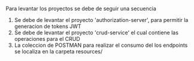 Para levantar los proyectos se debe de seguir una secuencia

1. Se debe de levantar el proyecto 'authorization-server', para permitir la generacion de tokens JWT
2. Se debe de levantar el proyecto 'crud-service' el cual contiene las operaciones para el CRUD
3. La coleccion de POSTMAN para realizar el consumo del los endpoints se localiza en la carpeta resources/
    
